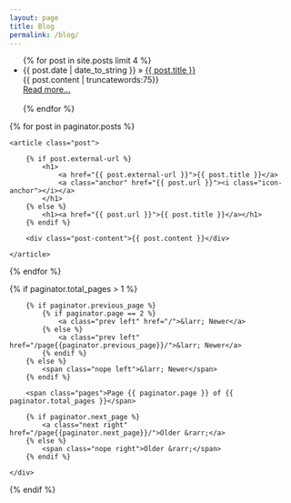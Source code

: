 ```yaml
---
layout: page
title: Blog
permalink: /blog/
---
```


<ul >
    {% for post in site.posts limit 4 %}
    <li><span>{{ post.date | date_to_string }}</span> &raquo; <a href="{{ BASE_PATH }}{{ post.url }}">{{ post.title }}</a></li>
        {{ post.content | truncatewords:75}}<br>
            <a href="{{ post.url }}">Read more...</a><br><br>
    {% endfor %}
</ul>


{% for post in paginator.posts %}

	<article class="post">

		{% if post.external-url %}
			<h1>
				<a href="{{ post.external-url }}">{{ post.title }}</a>
				<a class="anchor" href="{{ post.url }}"><i class="icon-anchor"></i></a>
			</h1>
		{% else %}
			<h1><a href="{{ post.url }}">{{ post.title }}</a></h1>
		{% endif %}

		<div class="post-content">{{ post.content }}</div>

	</article>

{% endfor %}


{% if paginator.total_pages > 1 %}
	<div class="postnavigation">

		{% if paginator.previous_page %}
			{% if paginator.page == 2 %}
				<a class="prev left" href="/">&larr; Newer</a>
			{% else %}
				<a class="prev left" href="/page{{paginator.previous_page}}/">&larr; Newer</a>
			{% endif %}
		{% else %}
			<span class="nope left">&larr; Newer</span>
		{% endif %}

		<span class="pages">Page {{ paginator.page }} of {{ paginator.total_pages }}</span>

		{% if paginator.next_page %}
			<a class="next right" href="/page{{paginator.next_page}}/">Older &rarr;</a>
		{% else %}
			<span class="nope right">Older &rarr;</span>
		{% endif %}

	</div>
{% endif %}
